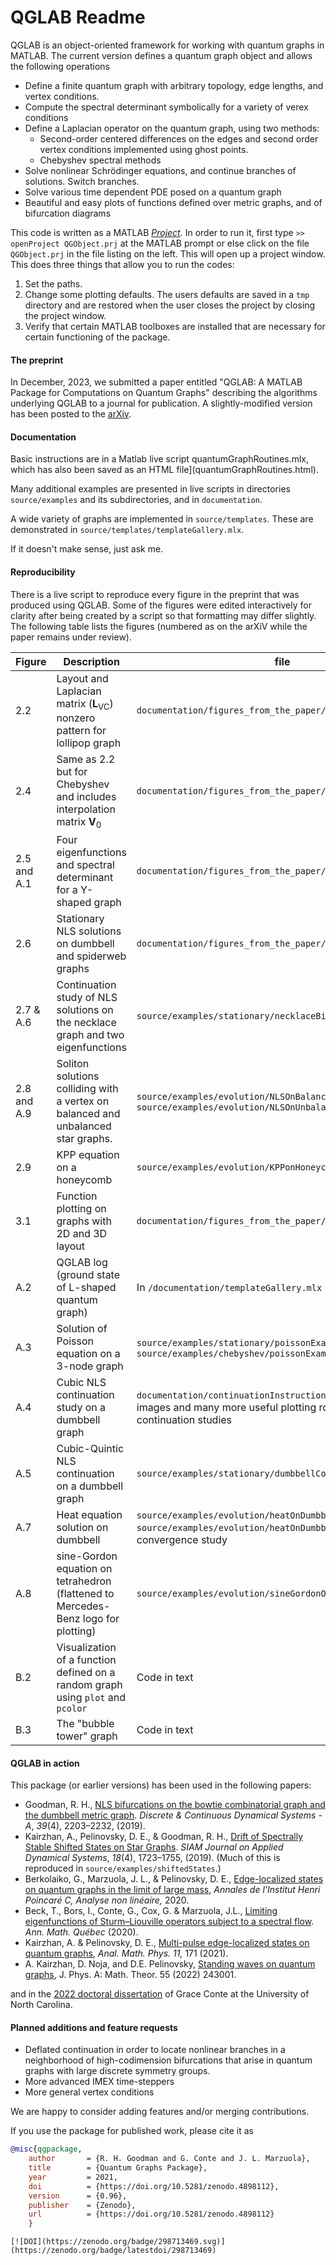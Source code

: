 # QGLAB Readme

QGLAB is an object-oriented framework for working with quantum graphs in MATLAB. The current version defines a quantum graph object and allows the following operations

* Define a finite quantum graph with arbitrary topology, edge lengths, and vertex conditions.
* Compute the spectral determinant symbolically for a variety of verex conditions
* Define a Laplacian operator on the quantum graph, using two methods:
   * Second-order centered differences on the edges and second order vertex conditions implemented using ghost points.
   * Chebyshev spectral methods
* Solve nonlinear Schrödinger equations, and continue branches of solutions. Switch branches.
* Solve various time dependent PDE posed on a quantum graph
* Beautiful and easy plots of functions defined over metric graphs, and of bifurcation diagrams

This code is written as a MATLAB [_Project_](https://www.mathworks.com/help/simulink/project-management.html). In order to run it, first type
```>> openProject QGObject.prj``` 
at the MATLAB prompt or else click on the file `QGObject.prj` in the file listing on the left. 
This will open up a project window. This does three things that allow you to run the codes:

1. Set the paths.
2. Change some plotting defaults. The users defaults are saved in a `tmp` directory and are restored when the user closes the project by closing the project window.
3. Verify that certain MATLAB toolboxes are installed that are necessary for certain functioning of the package.

#### The preprint

In December, 2023, we submitted a paper entitled "QGLAB: A MATLAB Package for Computations on Quantum Graphs" describing the algorithms underlying QGLAB to a journal for publication. A slightly-modified version has been posted to the [arXiv](https://arxiv.org/abs/2401.00561).

#### Documentation

Basic instructions are in a Matlab live script quantumGraphRoutines.mlx, which has also been saved as an HTML file](quantumGraphRoutines.html).

Many additional examples are presented in live scripts in directories `source/examples` and its subdirectories, and in `documentation`.

A wide variety of graphs are implemented in `source/templates`. These are demonstrated in `source/templates/templateGallery.mlx`.

If it doesn't make sense, just ask me.

#### Reproducibility

There is a live script to reproduce every figure in the preprint that was produced using QGLAB. Some of the figures were edited interactively for clarity after being created by a script so that formatting may differ slightly. The following table lists the figures (numbered as on the arXiV while the paper remains under review).

| Figure      | Description                                                  | file                                                         |
| ----------- | ------------------------------------------------------------ | ------------------------------------------------------------ |
| 2.2         | Layout and Laplacian matrix ($\mathbf{L}_{\mathrm{VC}}$) nonzero pattern for lollipop graph | `documentation/figures_from_the_paper/figure2p2.mlx`         |
| 2.4         | Same as 2.2 but for Chebyshev and includes interpolation matrix $\mathbf{V}_0$ | `documentation/figures_from_the_paper/figure2p4.mlx`         |
| 2.5 and A.1 | Four eigenfunctions and spectral determinant for a Y-shaped graph | `documentation/figures_from_the_paper/figure2p5.mlx`         |
| 2.6         | Stationary NLS solutions on dumbbell and spiderweb graphs    | `documentation/figures_from_the_paper/figure2p6.mlx`         |
| 2.7 & A.6   | Continuation study of NLS solutions on the necklace graph and two eigenfunctions | `source/examples/stationary/necklaceBifurcationDiagram.mlx`  |
| 2.8 and A.9 | Soliton solutions colliding with a vertex on balanced and unbalanced star graphs. | `source/examples/evolution/NLSOnBalancedStar23t.mlx` and `source/examples/evolution/NLSOnUnbalancedStar23t.mlx` |
| 2.9         | KPP equation on a honeycomb                                  | `source/examples/evolution/KPPonHoneycomb.mlx`               |
| 3.1         | Function plotting on graphs with 2D and 3D layout            | `documentation/figures_from_the_paper/figure3p1.mlx`         |
| A.2         | QGLAB log (ground state of L-shaped quantum graph)           | In  `/documentation/templateGallery.mlx`                     |
| A.3         | Solution of Poisson equation on a 3-node graph               | `source/examples/stationary/poissonExample.mlx` and `source/examples/chebyshev/poissonExampleChebyshev.mlx` |
| A.4         | Cubic NLS continuation study on a dumbbell graph             | `documentation/continuationInstructions.mlx` contains these images and many more useful plotting routines for continuation studies |
| A.5         | Cubic-Quintic NLS continuation on a dumbbell graph           | `source/examples/stationary/dumbbellContinuation35.mlx`      |
| A.7         | Heat equation solution on dumbbell                           | `source/examples/evolution/heatOnDumbbell.mlx` also see `source/examples/evolution/heatOnDumbbellTestOrder.mlx`  for convergence study |
| A.8         | sine-Gordon equation on tetrahedron (flattened to Mercedes-Benz logo for plotting) | `source/examples/evolution/sineGordonOnTetra.mlx`            |
| B.2         | Visualization of a function defined on a random graph using `plot` and `pcolor` | Code in text                                                 |
| B.3         | The "bubble tower" graph                                     | Code in text                                                 |

#### QGLAB in action

This package (or earlier versions) has been used in the following papers:

* Goodman, R. H., [NLS bifurcations on the bowtie combinatorial graph and the dumbbell metric graph](http://doi.org/10.3934/dcds.2019093). *Discrete & Continuous Dynamical Systems - A*, *39*(4), 2203–2232, (2019). 
* Kairzhan, A., Pelinovsky, D. E., & Goodman, R. H., [Drift of Spectrally Stable Shifted States on Star Graphs](http://doi.org/10.1137/19M1246146). *SIAM Journal on Applied Dynamical Systems*, *18*(4), 1723–1755, (2019).  (Much of this is reproduced in `source/examples/shiftedStates`.)
* Berkolaiko, G., Marzuola, J. L., & Pelinovsky, D. E., [Edge-localized states on quantum graphs in the limit of large mass](https://doi.org/10.1016/j.anihpc.2020.11.003), _Annales de l'Institut Henri Poincaré C, Analyse non linéaire,_ 2020.
* Beck, T., Bors, I., Conte, G., Cox, G. & Marzuola, J.L., [Limiting eigenfunctions of Sturm–Liouville operators subject to a spectral flow](https://doi.org/10.1007/s40316-020-00142-6). *Ann. Math. Québec* (2020).  
* Kairzhan, A. & Pelinovsky, D. E., [Multi-pulse edge-localized states on quantum graphs](https://doi.org/10.1007/s13324-021-00603-3), *Anal. Math. Phys.* *11,* 171 (2021).
* A. Kairzhan, D. Noja, and D.E. Pelinovsky, [Standing waves on quantum graphs](https://doi.org/10.1088/1751-8121/ac6c60), J. Phys. A: Math. Theor. 55 (2022) 243001. 

and in the [2022 doctoral dissertation](https://cdr.lib.unc.edu/concern/dissertations/8623j7218?locale=en) of Grace Conte at the University of North Carolina.

#### Planned additions and feature requests

* Deflated continuation in order to locate nonlinear branches in a neighborhood of high-codimension bifurcations that arise in quantum graphs with large discrete symmetry groups.
* More advanced IMEX time-steppers
* More general vertex conditions

We are happy to consider adding features and/or merging contributions.

If you use the package for published work, please cite it as

```bibtex
@misc{qgpackage,
    author       = {R. H. Goodman and G. Conte and J. L. Marzuola},
    title        = {Quantum Graphs Package},
    year         = 2021,
    doi          = {https://doi.org/10.5281/zenodo.4898112},
    version      = {0.96},
    publisher    = {Zenodo},
    url          = {https://doi.org/10.5281/zenodo.4898112}
    }
```



```
[![DOI](https://zenodo.org/badge/298713469.svg)](https://zenodo.org/badge/latestdoi/298713469)
```

